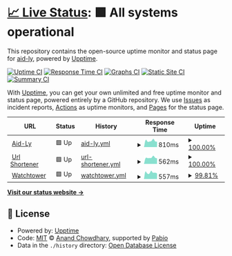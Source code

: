# [📈 Live Status](https://upptime.aid-ly.org): <!--live status--> **🟩 All systems operational**

This repository contains the open-source uptime monitor and status page for [aid-ly](https://aid-ly.org/?utm_source=github&utm_medium=profile), powered by [Upptime](https://github.com/upptime/upptime).

[![Uptime CI](https://github.com/aid-ly/upptime/workflows/Uptime%20CI/badge.svg)](https://github.com/aid-ly/upptime/actions?query=workflow%3A%22Uptime+CI%22)
[![Response Time CI](https://github.com/aid-ly/upptime/workflows/Response%20Time%20CI/badge.svg)](https://github.com/aid-ly/upptime/actions?query=workflow%3A%22Response+Time+CI%22)
[![Graphs CI](https://github.com/aid-ly/upptime/workflows/Graphs%20CI/badge.svg)](https://github.com/aid-ly/upptime/actions?query=workflow%3A%22Graphs+CI%22)
[![Static Site CI](https://github.com/aid-ly/upptime/workflows/Static%20Site%20CI/badge.svg)](https://github.com/aid-ly/upptime/actions?query=workflow%3A%22Static+Site+CI%22)
[![Summary CI](https://github.com/aid-ly/upptime/workflows/Summary%20CI/badge.svg)](https://github.com/aid-ly/upptime/actions?query=workflow%3A%22Summary+CI%22)

With [Upptime](https://upptime.js.org), you can get your own unlimited and free uptime monitor and status page, powered entirely by a GitHub repository. We use [Issues](https://github.com/aid-ly/upptime/issues) as incident reports, [Actions](https://github.com/aid-ly/upptime/actions) as uptime monitors, and [Pages](https://upptime.aid-ly.org) for the status page.

<!--start: status pages-->
<!-- This summary is generated by Upptime (https://github.com/upptime/upptime) -->
<!-- Do not edit this manually, your changes will be overwritten -->
<!-- prettier-ignore -->
| URL | Status | History | Response Time | Uptime |
| --- | ------ | ------- | ------------- | ------ |
| <img alt="" src="https://icons.duckduckgo.com/ip3/aid-ly.org.ico" height="13"> [Aid-Ly](https://aid-ly.org) | 🟩 Up | [aid-ly.yml](https://github.com/aid-ly/upptime/commits/HEAD/history/aid-ly.yml) | <details><summary><img alt="Response time graph" src="./graphs/aid-ly/response-time-week.png" height="20"> 810ms</summary><br><a href="https://upptime.aid-ly.org/history/aid-ly"><img alt="Response time 775" src="https://img.shields.io/endpoint?url=https%3A%2F%2Fraw.githubusercontent.com%2Faid-ly%2Fupptime%2FHEAD%2Fapi%2Faid-ly%2Fresponse-time.json"></a><br><a href="https://upptime.aid-ly.org/history/aid-ly"><img alt="24-hour response time 732" src="https://img.shields.io/endpoint?url=https%3A%2F%2Fraw.githubusercontent.com%2Faid-ly%2Fupptime%2FHEAD%2Fapi%2Faid-ly%2Fresponse-time-day.json"></a><br><a href="https://upptime.aid-ly.org/history/aid-ly"><img alt="7-day response time 810" src="https://img.shields.io/endpoint?url=https%3A%2F%2Fraw.githubusercontent.com%2Faid-ly%2Fupptime%2FHEAD%2Fapi%2Faid-ly%2Fresponse-time-week.json"></a><br><a href="https://upptime.aid-ly.org/history/aid-ly"><img alt="30-day response time 843" src="https://img.shields.io/endpoint?url=https%3A%2F%2Fraw.githubusercontent.com%2Faid-ly%2Fupptime%2FHEAD%2Fapi%2Faid-ly%2Fresponse-time-month.json"></a><br><a href="https://upptime.aid-ly.org/history/aid-ly"><img alt="1-year response time 775" src="https://img.shields.io/endpoint?url=https%3A%2F%2Fraw.githubusercontent.com%2Faid-ly%2Fupptime%2FHEAD%2Fapi%2Faid-ly%2Fresponse-time-year.json"></a></details> | <details><summary><a href="https://upptime.aid-ly.org/history/aid-ly">100.00%</a></summary><a href="https://upptime.aid-ly.org/history/aid-ly"><img alt="All-time uptime 99.95%" src="https://img.shields.io/endpoint?url=https%3A%2F%2Fraw.githubusercontent.com%2Faid-ly%2Fupptime%2FHEAD%2Fapi%2Faid-ly%2Fuptime.json"></a><br><a href="https://upptime.aid-ly.org/history/aid-ly"><img alt="24-hour uptime 100.00%" src="https://img.shields.io/endpoint?url=https%3A%2F%2Fraw.githubusercontent.com%2Faid-ly%2Fupptime%2FHEAD%2Fapi%2Faid-ly%2Fuptime-day.json"></a><br><a href="https://upptime.aid-ly.org/history/aid-ly"><img alt="7-day uptime 100.00%" src="https://img.shields.io/endpoint?url=https%3A%2F%2Fraw.githubusercontent.com%2Faid-ly%2Fupptime%2FHEAD%2Fapi%2Faid-ly%2Fuptime-week.json"></a><br><a href="https://upptime.aid-ly.org/history/aid-ly"><img alt="30-day uptime 99.91%" src="https://img.shields.io/endpoint?url=https%3A%2F%2Fraw.githubusercontent.com%2Faid-ly%2Fupptime%2FHEAD%2Fapi%2Faid-ly%2Fuptime-month.json"></a><br><a href="https://upptime.aid-ly.org/history/aid-ly"><img alt="1-year uptime 99.95%" src="https://img.shields.io/endpoint?url=https%3A%2F%2Fraw.githubusercontent.com%2Faid-ly%2Fupptime%2FHEAD%2Fapi%2Faid-ly%2Fuptime-year.json"></a></details>
| <img alt="" src="https://icons.duckduckgo.com/ip3/link.aid-ly.org.ico" height="13"> [Url Shortener](https://link.aid-ly.org) | 🟩 Up | [url-shortener.yml](https://github.com/aid-ly/upptime/commits/HEAD/history/url-shortener.yml) | <details><summary><img alt="Response time graph" src="./graphs/url-shortener/response-time-week.png" height="20"> 562ms</summary><br><a href="https://upptime.aid-ly.org/history/url-shortener"><img alt="Response time 580" src="https://img.shields.io/endpoint?url=https%3A%2F%2Fraw.githubusercontent.com%2Faid-ly%2Fupptime%2FHEAD%2Fapi%2Furl-shortener%2Fresponse-time.json"></a><br><a href="https://upptime.aid-ly.org/history/url-shortener"><img alt="24-hour response time 513" src="https://img.shields.io/endpoint?url=https%3A%2F%2Fraw.githubusercontent.com%2Faid-ly%2Fupptime%2FHEAD%2Fapi%2Furl-shortener%2Fresponse-time-day.json"></a><br><a href="https://upptime.aid-ly.org/history/url-shortener"><img alt="7-day response time 562" src="https://img.shields.io/endpoint?url=https%3A%2F%2Fraw.githubusercontent.com%2Faid-ly%2Fupptime%2FHEAD%2Fapi%2Furl-shortener%2Fresponse-time-week.json"></a><br><a href="https://upptime.aid-ly.org/history/url-shortener"><img alt="30-day response time 580" src="https://img.shields.io/endpoint?url=https%3A%2F%2Fraw.githubusercontent.com%2Faid-ly%2Fupptime%2FHEAD%2Fapi%2Furl-shortener%2Fresponse-time-month.json"></a><br><a href="https://upptime.aid-ly.org/history/url-shortener"><img alt="1-year response time 580" src="https://img.shields.io/endpoint?url=https%3A%2F%2Fraw.githubusercontent.com%2Faid-ly%2Fupptime%2FHEAD%2Fapi%2Furl-shortener%2Fresponse-time-year.json"></a></details> | <details><summary><a href="https://upptime.aid-ly.org/history/url-shortener">100.00%</a></summary><a href="https://upptime.aid-ly.org/history/url-shortener"><img alt="All-time uptime 100.00%" src="https://img.shields.io/endpoint?url=https%3A%2F%2Fraw.githubusercontent.com%2Faid-ly%2Fupptime%2FHEAD%2Fapi%2Furl-shortener%2Fuptime.json"></a><br><a href="https://upptime.aid-ly.org/history/url-shortener"><img alt="24-hour uptime 100.00%" src="https://img.shields.io/endpoint?url=https%3A%2F%2Fraw.githubusercontent.com%2Faid-ly%2Fupptime%2FHEAD%2Fapi%2Furl-shortener%2Fuptime-day.json"></a><br><a href="https://upptime.aid-ly.org/history/url-shortener"><img alt="7-day uptime 100.00%" src="https://img.shields.io/endpoint?url=https%3A%2F%2Fraw.githubusercontent.com%2Faid-ly%2Fupptime%2FHEAD%2Fapi%2Furl-shortener%2Fuptime-week.json"></a><br><a href="https://upptime.aid-ly.org/history/url-shortener"><img alt="30-day uptime 100.00%" src="https://img.shields.io/endpoint?url=https%3A%2F%2Fraw.githubusercontent.com%2Faid-ly%2Fupptime%2FHEAD%2Fapi%2Furl-shortener%2Fuptime-month.json"></a><br><a href="https://upptime.aid-ly.org/history/url-shortener"><img alt="1-year uptime 100.00%" src="https://img.shields.io/endpoint?url=https%3A%2F%2Fraw.githubusercontent.com%2Faid-ly%2Fupptime%2FHEAD%2Fapi%2Furl-shortener%2Fuptime-year.json"></a></details>
| <img alt="" src="https://icons.duckduckgo.com/ip3/watchtower.aid-ly.org.ico" height="13"> [Watchtower](https://watchtower.aid-ly.org) | 🟩 Up | [watchtower.yml](https://github.com/aid-ly/upptime/commits/HEAD/history/watchtower.yml) | <details><summary><img alt="Response time graph" src="./graphs/watchtower/response-time-week.png" height="20"> 557ms</summary><br><a href="https://upptime.aid-ly.org/history/watchtower"><img alt="Response time 593" src="https://img.shields.io/endpoint?url=https%3A%2F%2Fraw.githubusercontent.com%2Faid-ly%2Fupptime%2FHEAD%2Fapi%2Fwatchtower%2Fresponse-time.json"></a><br><a href="https://upptime.aid-ly.org/history/watchtower"><img alt="24-hour response time 509" src="https://img.shields.io/endpoint?url=https%3A%2F%2Fraw.githubusercontent.com%2Faid-ly%2Fupptime%2FHEAD%2Fapi%2Fwatchtower%2Fresponse-time-day.json"></a><br><a href="https://upptime.aid-ly.org/history/watchtower"><img alt="7-day response time 557" src="https://img.shields.io/endpoint?url=https%3A%2F%2Fraw.githubusercontent.com%2Faid-ly%2Fupptime%2FHEAD%2Fapi%2Fwatchtower%2Fresponse-time-week.json"></a><br><a href="https://upptime.aid-ly.org/history/watchtower"><img alt="30-day response time 593" src="https://img.shields.io/endpoint?url=https%3A%2F%2Fraw.githubusercontent.com%2Faid-ly%2Fupptime%2FHEAD%2Fapi%2Fwatchtower%2Fresponse-time-month.json"></a><br><a href="https://upptime.aid-ly.org/history/watchtower"><img alt="1-year response time 593" src="https://img.shields.io/endpoint?url=https%3A%2F%2Fraw.githubusercontent.com%2Faid-ly%2Fupptime%2FHEAD%2Fapi%2Fwatchtower%2Fresponse-time-year.json"></a></details> | <details><summary><a href="https://upptime.aid-ly.org/history/watchtower">99.81%</a></summary><a href="https://upptime.aid-ly.org/history/watchtower"><img alt="All-time uptime 99.92%" src="https://img.shields.io/endpoint?url=https%3A%2F%2Fraw.githubusercontent.com%2Faid-ly%2Fupptime%2FHEAD%2Fapi%2Fwatchtower%2Fuptime.json"></a><br><a href="https://upptime.aid-ly.org/history/watchtower"><img alt="24-hour uptime 100.00%" src="https://img.shields.io/endpoint?url=https%3A%2F%2Fraw.githubusercontent.com%2Faid-ly%2Fupptime%2FHEAD%2Fapi%2Fwatchtower%2Fuptime-day.json"></a><br><a href="https://upptime.aid-ly.org/history/watchtower"><img alt="7-day uptime 99.81%" src="https://img.shields.io/endpoint?url=https%3A%2F%2Fraw.githubusercontent.com%2Faid-ly%2Fupptime%2FHEAD%2Fapi%2Fwatchtower%2Fuptime-week.json"></a><br><a href="https://upptime.aid-ly.org/history/watchtower"><img alt="30-day uptime 99.92%" src="https://img.shields.io/endpoint?url=https%3A%2F%2Fraw.githubusercontent.com%2Faid-ly%2Fupptime%2FHEAD%2Fapi%2Fwatchtower%2Fuptime-month.json"></a><br><a href="https://upptime.aid-ly.org/history/watchtower"><img alt="1-year uptime 99.92%" src="https://img.shields.io/endpoint?url=https%3A%2F%2Fraw.githubusercontent.com%2Faid-ly%2Fupptime%2FHEAD%2Fapi%2Fwatchtower%2Fuptime-year.json"></a></details>

<!--end: status pages-->

[**Visit our status website →**](https://upptime.aid-ly.org)

## 📄 License

- Powered by: [Upptime](https://github.com/upptime/upptime)
- Code: [MIT](./LICENSE) © [Anand Chowdhary](https://anandchowdhary.com), supported by [Pabio](https://pabio.com)
- Data in the `./history` directory: [Open Database License](https://opendatacommons.org/licenses/odbl/1-0/)
